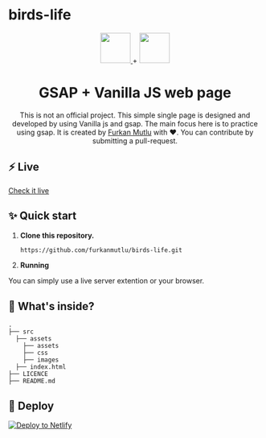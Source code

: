 # birds-life

<p align="center">
  <a href="https://greensock.com/">
  <img src="https://s3-us-west-2.amazonaws.com/s.cdpn.io/16327/logo-man.svg" height="60">
  </a>
  + 
  <img src="https://hackernoon.com/drafts/ux832eqm.png" height="60">
</p>
<h1 align="center">
  GSAP + Vanilla JS web page
</h1>
<p align="center">
  This is not an official project. This simple single page is designed and developed by using Vanilla js and gsap. The main focus here is to practice using gsap.
  It is created by <a href="https://furkanmutlu.com/">Furkan Mutlu</a> with ❤️.
  You can contribute by submitting a pull-request.
</p>

## ⚡️ Live
  [Check it live](https://birds-life.netlify.app/)

## ✨ Quick start

1.  **Clone this repository.**

    ```sh
    https://github.com/furkanmutlu/birds-life.git
    ```
2. **Running**

  You can simply use a live server extention or your browser.

## 🧐 What's inside?

    .
    ├── src
      ├── assets
        ├── assets
        ├── css
        ├── images
      ├── index.html
    ├── LICENCE
    ├── README.md
    
## 💫 Deploy

[![Deploy to Netlify](https://www.netlify.com/img/deploy/button.svg)](https://app.netlify.com/start/deploy?repository=https://github.com/furkanmutlu/birds-life)
